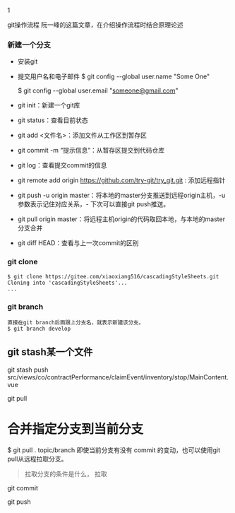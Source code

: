 
1


git操作流程
阮一峰的这篇文章，在介绍操作流程时结合原理论述
### 新建一个分支
- 安装git
- 提交用户名和电子邮件
  $ git config --global user.name "Some One"

  $ git config --global user.email "someone@gmail.com"

- git init：新建一个git库
- git status：查看目前状态
- git add <文件名>：添加文件从工作区到暂存区
- git commit -m “提示信息”：从暂存区提交到代码仓库
- git log：查看提交commit的信息
- git remote add origin https://github.com/try-git/try_git.git : 添加远程指针
- git push -u origin master：将本地的master分支推送到远程origin主机，-u参数表示记住对应关系，- 下次可以直接git push推送。
- git pull origin master：将远程主机origin的代码取回本地，与本地的master分支合并
- git diff HEAD：查看与上一次commit的区别


### git clone
```
$ git clone https://gitee.com/xiaoxiang516/cascadingStyleSheets.git
Cloning into 'cascadingStyleSheets'...
...
```
### git branch
```
直接在git branch后面跟上分支名，就表示新建该分支。
$ git branch develop
```
## git stash某一个文件
git stash push src/views/co/contractPerformance/claimEvent/inventory/stop/MainContent.vue

git pull
# 合并指定分支到当前分支
$ git pull . topic/branch
即使当前分支有没有 commit 的变动，也可以使用git pull从远程拉取分支。
>拉取分支的条件是什么，
拉取

git commit

git push

